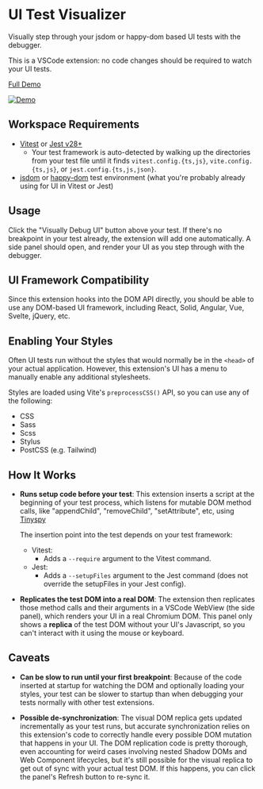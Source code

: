 # UI Test Visualizer

Visually step through your jsdom or happy-dom based UI tests with the debugger.

This is a VSCode extension: no code changes should be required to watch your UI tests.

[Full Demo](https://github.com/PoffM/ui-test-visualizer/assets/14864076/01fa80f1-b8db-4a0d-8e2e-23a72555450b)

[![Demo](https://raw.githubusercontent.com/PoffM/ui-test-visualizer/main/ui-test-visualizer-demo-short-648.gif)](https://github.com/PoffM/ui-test-visualizer/assets/14864076/01fa80f1-b8db-4a0d-8e2e-23a72555450b)

## Workspace Requirements

- [Vitest](https://vitest.dev/) or [Jest v28+](https://jestjs.io/)
  - Your test framework is auto-detected by walking up the directories from your test file until it finds `vitest.config.{ts,js}`, `vite.config.{ts,js}`, or `jest.config.{ts,js,json}`.
- [jsdom](https://github.com/jsdom/jsdom) or [happy-dom](https://github.com/capricorn86/happy-dom) test environment (what you're probably already using for UI in Vitest or Jest)

## Usage

Click the "Visually Debug UI" button above your test. If there's no breakpoint in your test already, the extension will add one automatically. A side panel should open, and render your UI as you step through with the debugger.

## UI Framework Compatibility

Since this extension hooks into the DOM API directly, you should be able to use any DOM-based UI framework, including React, Solid, Angular, Vue, Svelte, jQuery, etc.

## Enabling Your Styles

Often UI tests run without the styles that would normally be in the `<head>` of your actual application. However, this extension's UI has a menu to manually enable any additional stylesheets.

Styles are loaded using Vite's `preprocessCSS()` API, so you can use any of the following:

- CSS
- Sass
- Scss
- Stylus
- PostCSS (e.g. Tailwind)

## How It Works

- **Runs setup code before your test**: This extension inserts a script at the beginning of your test process, which listens for mutable DOM method calls, like "appendChild", "removeChild", "setAttribute", etc, using [Tinyspy](https://github.com/tinylibs/tinyspy)

  The insertion point into the test depends on your test framework:

  - Vitest:
    - Adds a `--require` argument to the Vitest command.
  - Jest:
    - Adds a `--setupFiles` argument to the Jest command (does not override the setupFiles in your Jest config).

- **Replicates the test DOM into a real DOM**: The extension then replicates those method calls and their arguments in a VSCode WebView (the side panel), which renders your UI in a real Chromium DOM. This panel only shows a **replica** of the test DOM without your UI's Javascript, so you can't interact with it using the mouse or keyboard.

## Caveats

- **Can be slow to run until your first breakpoint**: Because of the code inserted at startup for watching the DOM and optionally loading your styles, your test can be slower to startup than when debugging your tests normally with other test extensions.

- **Possible de-synchronization**: The visual DOM replica gets updated incrementally as your test runs, but accurate synchronization relies on this extension's code to correctly handle every possible DOM mutation that happens in your UI. The DOM replication code is pretty thorough, even accounting for weird cases involving nested Shadow DOMs and Web Component lifecycles, but it's still possible for the visual replica to get out of sync with your actual test DOM. If this happens, you can click the panel's Refresh button to re-sync it.
